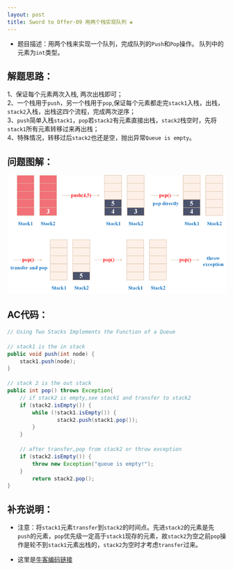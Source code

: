 ```yaml
---
layout: post
title: Sword to Offer-09 用两个栈实现队列 ❀
---
```


* 题目描述：用两个栈来实现一个队列，完成队列的`Push`和`Pop`操作。 队列中的元素为`int`类型。 

## 解题思路：

1、保证每个元素两次入栈, 两次出栈即可；   
2、一个栈用于`push`，另一个栈用于`pop`,保证每个元素都走完`stack1`入栈，出栈，`stack2`入栈，出栈这四个流程，完成两次逆序；  
3、`push`简单入栈`stack1`，`pop`若`stack2`有元素直接出栈，`stack2`栈空时，先将`stack1`所有元素转移过来再出栈；  
4、特殊情况，转移过后`stack2`也还是空，抛出异常`Queue is empty`。


## 问题图解：

<center>
    <img src="/assets/img/blog/sword-offer-09.png">
</center>


## AC代码：

```java
// Using Two Stacks Implements the Function of a Queue

// stack1 is the in stack
public void push(int node) {
    stack1.push(node);
}
    
// stack 2 is the out stack
public int pop() throws Exception{
    // if stack2 is empty,see stack1 and transfer to stack2
    if (stack2.isEmpty()) {
        while (!stack1.isEmpty()) {
                stack2.push(stack1.pop());
        }
    }

    // after transfer,pop from stack2 or throw exception
    if (stack2.isEmpty()) {
        throw new Exception("queue is empty!");
    }
        return stack2.pop();
}
```

## 补充说明：

* 注意：将`stack1`元素`transfer`到`stack2`的时间点。先进`stack2`的元素是先`push`的元素，`pop`优先级一定高于`stack1`现存的元素，故`stack2`为空之前`pop`操作是轮不到`stack1`元素出栈的，`stack2`为空时才考虑`transfer`过来。

* 这里是[牛客编码链接](https://www.nowcoder.com/practice/54275ddae22f475981afa2244dd448c6?tpId=13&tqId=11158&tPage=1&rp=1&ru=%2Fta%2Fcoding-interviews&qru=%2Fta%2Fcoding-interviews%2Fquestion-ranking)